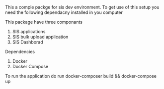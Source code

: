 This a comple packge for sis dev environment. To get use of this setup you need the following dependacny installed in you computer

This package have three componants
1. SIS applications
2. SIS bulk upload application
3. SIS Dashborad

Dependencies 
1. Docker
2. Docker Compose


To run the application do run docker-composer build && docker-compose up

